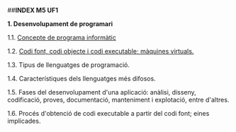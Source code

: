 ##**INDEX M5 UF1**

**1. Desenvolupament de programari**

1.1. [Concepte de programa informàtic](programa_informatic.md)

1.2. [Codi font, codi objecte i codi executable; màquines virtuals.](codi_font.md)

1.3. Tipus de llenguatges de programació.

1.4. Característiques dels llenguatges més difosos.

1.5. Fases del desenvolupament d'una aplicació: anàlisi, disseny, codificació, proves, documentació, manteniment i explotació, entre d'altres.

1.6. Procés d'obtenció de codi executable a partir del codi font; eines implicades.
